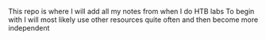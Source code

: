 This repo is where I will add all my notes from when I do HTB labs
To begin with I will most likely use other resources quite often and then become more independent
